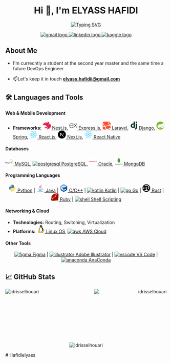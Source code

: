 <h1 align="center">Hi 👋, I'm ELYASS HAFIDI</h1>

<p align="center">
    <a align="center" href="https://git.io/typing-svg">
        <img src="https://readme-typing-svg.demolab.com?font=Fira+Code&pause=1000&random=false&width=215&lines=+++DevOps Engineer;Java Developper" alt="Typing SVG" />
    </a>
</p>

<p align="center">
    <a href="mailto:elyass.hafidii@gmail.com" target="_blank">
        <img src="https://img.shields.io/static/v1?message=Gmail&logo=gmail&label=&color=D14836&logoColor=white&labelColor=&style=for-the-badge" height="25" alt="gmail logo"  />
    </a>
  <a href="https://www.linkedin.com/in/elyass-hafidi" target="_blank">
        <img src="https://img.shields.io/static/v1?message=LinkedIn&logo=linkedin&label=&color=0077B5&logoColor=white&labelColor=&style=for-the-badge" height="25" alt="linkedin logo"  />
  </a>
  <a href="https://medium.com/@elyass.hafidii" target="_blank">
      <img src="https://img.shields.io/static/v1?message=Medium&logo=Medium&label=&color=rgb(0,0,0)&logoColor=white&labelColor=&style=for-the-badge" height="25" alt="kaggle logo"  />
  </a>
  
</p>

## About Me

- I'm currecntly a student at the second year master and the same time a future DevOps Engineer

- 📫Let's keep it in touch **elyass.hafidii@gmail.com**

## 🛠 Languages and Tools
#### Web & Mobile Development

- **Frameworks:**
  <a href="https://nestjs.com/" target="_blank" rel="noreferrer"><img src="https://raw.githubusercontent.com/devicons/devicon/master/icons/nestjs/nestjs-plain.svg" alt="nestjs" height="25"/> Nest.js</a>,
  <a href="https://expressjs.com/" target="_blank" rel="noreferrer"><img src="https://raw.githubusercontent.com/devicons/devicon/master/icons/express/express-original.svg" alt="express" height="25"/> Express.js</a>,
  <a href="https://laravel.com/" target="_blank" rel="noreferrer"><img src="https://raw.githubusercontent.com/devicons/devicon/master/icons/laravel/laravel-plain.svg" alt="laravel" height="25"/> Laravel</a>,
  <a href="https://www.djangoproject.com/" target="_blank" rel="noreferrer"><img src="https://raw.githubusercontent.com/devicons/devicon/master/icons/django/django-plain.svg" alt="django" height="25"/> Django</a>,
  <a href="https://spring.io/" target="_blank" rel="noreferrer"><img src="https://raw.githubusercontent.com/devicons/devicon/master/icons/spring/spring-original.svg" alt="spring" height="25"/> Spring</a>,
  <a href="https://reactjs.org/" target="_blank" rel="noreferrer"><img src="https://raw.githubusercontent.com/devicons/devicon/master/icons/react/react-original.svg" alt="react" height="25"/> React.js</a>,
  <a href="https://nextjs.org/" target="_blank" rel="noreferrer"><img src="https://raw.githubusercontent.com/devicons/devicon/master/icons/nextjs/nextjs-original.svg" alt="nextjs" height="25"/> Next.js</a>,
  <a href="https://reactnative.dev/" target="_blank" rel="noreferrer"><img src="https://raw.githubusercontent.com/devicons/devicon/master/icons/react/react-original.svg" alt="reactnative" height="25"/> React Native</a>

  
#### Databases

<a href="https://www.mysql.com/" target="_blank" rel="noreferrer"> <img src="https://raw.githubusercontent.com/devicons/devicon/master/icons/mysql/mysql-original-wordmark.svg" alt="mysql" height="25"/> MySQL</a>,
<a href="https://www.postgresql.org/" target="_blank" rel="noreferrer"> <img src="https://www.svgrepo.com/show/354200/postgresql.svg" alt="postgresql" height="25"/> PostgreSQL</a>,
<a href="https://www.oracle.com/" target="_blank" rel="noreferrer"> <img src="https://raw.githubusercontent.com/devicons/devicon/master/icons/oracle/oracle-original.svg" alt="oracle" height="25"/> Oracle</a>,
<a href="https://www.mongodb.com/" target="_blank" rel="noreferrer"> <img src="https://raw.githubusercontent.com/devicons/devicon/master/icons/mongodb/mongodb-original-wordmark.svg" alt="mongodb" height="25"/> MongoDB</a>



#### Programming Languages

<p align="center">
    <a href="https://www.python.org" target="_blank" rel="noreferrer"> <img src="https://raw.githubusercontent.com/devicons/devicon/master/icons/python/python-original.svg" alt="python" height="25"/> Python</a> | 
    <a href="https://www.java.com" target="_blank" rel="noreferrer"> <img src="https://raw.githubusercontent.com/devicons/devicon/master/icons/java/java-original.svg" alt="java" height="25"/> Java</a> | 
    <a href="https://www.cprogramming.com/" target="_blank" rel="noreferrer"> <img src="https://raw.githubusercontent.com/devicons/devicon/master/icons/c/c-original.svg" alt="c" height="25"/> C/C++</a> | 
    <a href="https://kotlinlang.org/" target="_blank" rel="noreferrer"> <img src="https://cdn.jsdelivr.net/gh/devicons/devicon/icons/kotlin/kotlin-original.svg" alt="kotlin" height="25"/> Kotlin</a> | 
    <a href="https://golang.org/" target="_blank" rel="noreferrer"> <img src="https://cdn.jsdelivr.net/gh/devicons/devicon/icons/go/go-original.svg" alt="go" height="25"/> Go</a> |
    <a href="https://www.rust-lang.org/" target="_blank" rel="noreferrer"> <img src="https://raw.githubusercontent.com/devicons/devicon/master/icons/rust/rust-plain.svg" alt="rust" height="25"/> Rust</a> |
    <a href="https://www.ruby-lang.org/" target="_blank" rel="noreferrer"> <img src="https://raw.githubusercontent.com/devicons/devicon/master/icons/ruby/ruby-original.svg" alt="ruby" height="25"/> Ruby</a> |
    <a href="https://www.gnu.org/software/bash/" target="_blank" rel="noreferrer"> <img src="https://cdn.jsdelivr.net/gh/devicons/devicon/icons/bash/bash-original.svg" alt="shell" height="25"/> Shell Scripting</a>
</p>

#### Networking & Cloud

- **Technologies:** Routing, Switching, Virtualization
- **Platforms:** <a href="https://www.linux.org/" target="_blank" rel="noreferrer"><img src="https://raw.githubusercontent.com/devicons/devicon/master/icons/linux/linux-original.svg" alt="linux" height="25"/> Linux OS</a>,
  <a href="https://aws.amazon.com/" target="_blank" rel="noreferrer"><img src="https://cdn.jsdelivr.net/gh/devicons/devicon/icons/amazonwebservices/amazonwebservices-original.svg" alt="aws" height="25"/> AWS Cloud</a>

#### Other Tools

<p align="center">
    <a href="https://www.figma.com/" target="_blank" rel="noreferrer"><img src="https://cdn.jsdelivr.net/gh/devicons/devicon/icons/figma/figma-original.svg" height="25" alt="figma"/> Figma</a> | 
    <a href="https://www.adobe.com/products/illustrator.html" target="_blank" rel="noreferrer"><img src="https://cdn.jsdelivr.net/gh/devicons/devicon/icons/illustrator/illustrator-plain.svg" height="25" alt="illustrator"/> Adobe Illustrator</a> | 
    <a href="https://code.visualstudio.com/" target="_blank" rel="noreferrer"><img src="https://cdn.jsdelivr.net/gh/devicons/devicon/icons/vscode/vscode-original.svg" height="25" alt="vscode"/> VS Code</a> | 
    <a href="https://www.anaconda.com/" target="_blank" rel="noreferrer"><img src="https://cdn.jsdelivr.net/gh/devicons/devicon/icons/anaconda/anaconda-original.svg" height="25" alt="anaconda"/> AnaConda</a>
<p>

## 📈 GitHub Stats

<p align="left">
    <img width="45%" height="165px" align="left" src="https://github-readme-stats.vercel.app/api?username=idrisselhouari&show_icons=true&include_all_commits=true&hide_border=true" alt="idrisselhouari" />
</p>

<p align="right">
    <img width="45%" height="165px" align="right" src="https://github-readme-stats.vercel.app/api/top-langs/?username=idrisselhouari&layout=compact&hide_border=true" alt="idrisselhouari" />
</p>

<p align="center" >
  <img width="50%" align="center" src="https://github-readme-streak-stats.herokuapp.com/?user=idrisselhouari" alt="idrisselhouari" />
</p>
# Hafidielyass

